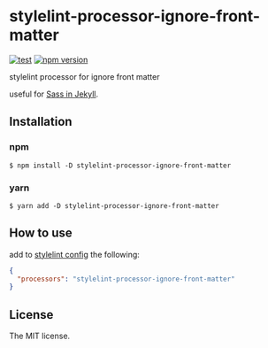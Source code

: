 # stylelint-processor-ignore-front-matter

[![test](https://github.com/sasaplus1/stylelint-processor-ignore-front-matter/workflows/test/badge.svg)](https://github.com/sasaplus1/stylelint-processor-ignore-front-matter/actions?query=workflow%3Atest)
[![npm version](https://badge.fury.io/js/stylelint-processor-ignore-front-matter.svg)](https://badge.fury.io/js/stylelint-processor-ignore-front-matter)

stylelint processor for ignore front matter

useful for [Sass in Jekyll](https://jekyllrb.com/docs/assets/).

## Installation

### npm

```console
$ npm install -D stylelint-processor-ignore-front-matter
```

### yarn

```console
$ yarn add -D stylelint-processor-ignore-front-matter
```

## How to use

add to [stylelint config](https://stylelint.io/user-guide/configure) the following:

```json
{
  "processors": "stylelint-processor-ignore-front-matter"
}
```

## License

The MIT license.
